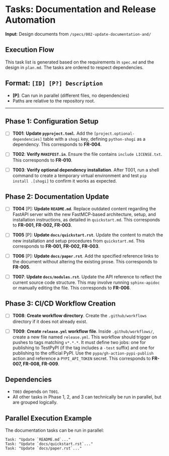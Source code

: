 # Tasks: Documentation and Release Automation

**Input**: Design documents from `/specs/002-update-documentation-and/`

## Execution Flow
This task list is generated based on the requirements in `spec.md` and the design in `plan.md`. The tasks are ordered to respect dependencies.

## Format: `[ID] [P?] Description`
- **[P]**: Can run in parallel (different files, no dependencies)
- Paths are relative to the repository root.

---

## Phase 1: Configuration Setup

- [ ] **T001**: **Update `pyproject.toml`**. Add the `[project.optional-dependencies]` table with a `shogi` key, defining `python-shogi` as a dependency. This corresponds to **FR-004**.

- [ ] **T002**: **Verify `MANIFEST.in`**. Ensure the file contains `include LICENSE.txt`. This corresponds to **FR-010**.

- [ ] **T003**: **Verify optional dependency installation**. After T001, run a shell command to create a temporary virtual environment and test `pip install .[shogi]` to confirm it works as expected.

## Phase 2: Documentation Update

- [ ] **T004** [P]: **Update `README.md`**. Replace outdated content regarding the FastAPI server with the new FastMCP-based architecture, setup, and installation instructions, as detailed in `quickstart.md`. This corresponds to **FR-001, FR-002, FR-003**.

- [ ] **T005** [P]: **Update `docs/quickstart.rst`**. Update the content to match the new installation and setup procedures from `quickstart.md`. This corresponds to **FR-001, FR-002, FR-003**.

- [ ] **T006** [P]: **Update `docs/paper.rst`**. Add the specified reference links to the document without altering the existing prose. This corresponds to **FR-005**.

- [ ] **T007**: **Update `docs/modules.rst`**. Update the API reference to reflect the current source code structure. This may involve running `sphinx-apidoc` or manually editing the file. This corresponds to **FR-006**.

## Phase 3: CI/CD Workflow Creation

- [ ] **T008**: **Create workflow directory**. Create the `.github/workflows` directory if it does not already exist.

- [ ] **T009**: **Create `release.yml` workflow file**. Inside `.github/workflows/`, create a new file named `release.yml`. This workflow should trigger on pushes to tags matching `v*.*.*`. It must define two jobs: one for publishing to TestPyPI (if the tag includes a `-test` suffix) and one for publishing to the official PyPI. Use the `pypa/gh-action-pypi-publish` action and reference a `PYPI_API_TOKEN` secret. This corresponds to **FR-007, FR-008, FR-009**.

## Dependencies

- `T003` depends on `T001`.
- All other tasks in Phase 1, 2, and 3 can technically be run in parallel, but are grouped logically.

## Parallel Execution Example

The documentation tasks can be run in parallel:
```
Task: "Update `README.md`..."
Task: "Update `docs/quickstart.rst`..."
Task: "Update `docs/paper.rst`..."
```
